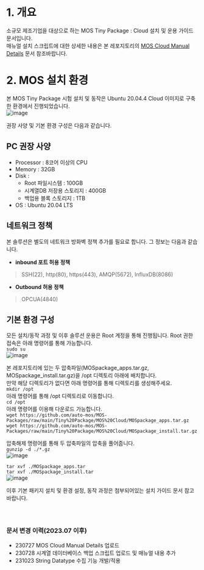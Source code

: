 # 1. 개요  
소규모 제조기업을 대상으로 하는 MOS Tiny Package : Cloud 설치 및 운용 가이드 문서입니다.  
매뉴얼 설치 스크립트에 대한 상세한 내용은 본 레포지토리의 [MOS Cloud Manual Details](https://github.com/auto-mos/MOS-Packages/blob/main/Tiny%20Package/MOS%20Cloud/MOS%20Cloud%20Manual%20Details.pdf) 문서 참조바랍니다.  

# 2. MOS 설치 환경  
본 MOS Tiny Package 시험 설치 및 동작은 Ubuntu 20.04.4 Cloud 이미지로 구축한 환경에서 진행되었습니다.  
![image](https://user-images.githubusercontent.com/114371609/228399978-e0a10077-4d26-4d6e-833d-694fdbe32c34.png)  

권장 사양 및 기본 환경 구성은 다음과 같습니다.  
## PC 권장 사양  
* Processor : 8코어 이상의 CPU  
* Memory : 32GB  
* Disk :
  - Root 파일시스템 : 100GB
  - 시계열DB 저장용 스토리지 : 400GB
  - 백업용 블록 스토리지 : 1TB
* OS : Ubuntu 20.04 LTS  
  
## 네트워크 정책  
본 솔루션은 별도의 네트워크 방화벽 정책 추가를 필요로 합니다. 그 정보는 다음과 같습니다.  
* **inbound 포트 허용 정책**  
> SSH(22), http(80), https(443), AMQP(5672), InfluxDB(8086)  
* **Outbound 허용 정책**    
> OPCUA(4840)
  
## 기본 환경 구성  
모든 설치/동작 과정 및 이후 솔루션 운용은 Root 계정을 통해 진행됩니다.
Root 권한 접속은 아래 명령어를 통해 가능합니다.  
```sudo su```  
![image](https://user-images.githubusercontent.com/114371609/228400702-22254e6e-df5c-4d0b-bc66-75e9d089734c.png)  

본 레포지토리에 있는 두 압축파일(MOSpackage_apps.tar.gz, MOSpackage_install.tar.gz)을 /opt 디렉토리 아래에 배치합니다.  
만약 해당 디렉토리가 없다면 아래 명령어를 통해 디렉토리를 생성해주세요.  
```mkdir /opt```  
아래 명령어를 통해 /opt 디렉토리로 이동합니다.  
```cd /opt```  
아래 명령어를 이용해 다운로드 가능합니다.  
```wget https://github.com/auto-mos/MOS-Packages/raw/main/Tiny%20Package/MOS%20Cloud/MOSpackage_apps.tar.gz```  
```wget https://github.com/auto-mos/MOS-Packages/raw/main/Tiny%20Package/MOS%20Cloud/MOSpackage_install.tar.gz```  


압축해제 명령어를 통해 두 압축파일의 압축을 풀어줍니다.  
```gunzip -d ./*.gz```  
![image](https://user-images.githubusercontent.com/114371609/228401640-93f69d96-118d-4710-83d3-fe3d8d11fbdf.png)

```tar xvf ./MOSpackage_apps.tar```  
```tar xvf ./MOSpackage_install.tar```  
![image](https://user-images.githubusercontent.com/114371609/228401851-19668232-f36c-4668-8d11-022cb8cd8831.png)

이후 기본 패키지 설치 및 환경 설정, 동작 과정은 첨부되어있는 설치 가이드 문서 참고바랍니다.  
　  
　  
### 문서 변경 이력(2023.07 이후)  
- 230727 MOS Cloud Manual Details 업로드  
- 230728 시계열 데이터베이스 백업 스크립트 업로드 및 매뉴얼 내용 추가  
- 231023 String Datatype 수집 기능 개발/적용  

